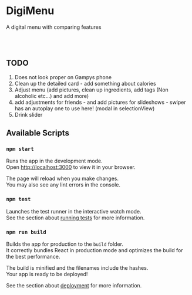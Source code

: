 # DigiMenu
A digital menu with comparing features

<br>
<br>

## TODO
1. Does not look proper on Gampys phone
2. Clean up the detailed card - add something about calories
3. Adjust menu (add pictures, clean up ingredients, add tags (Non alcoholic etc...) and add more)
4. add adjustments for friends - and add pictures for slideshows - swiper has an autoplay one to use here! (modal in selectionView) 
5. Drink slider

## Available Scripts

### `npm start`

Runs the app in the development mode.\
Open [http://localhost:3000](http://localhost:3000) to view it in your browser.

The page will reload when you make changes.\
You may also see any lint errors in the console.

### `npm test`

Launches the test runner in the interactive watch mode.\
See the section about [running tests](https://facebook.github.io/create-react-app/docs/running-tests) for more information.

### `npm run build`

Builds the app for production to the `build` folder.\
It correctly bundles React in production mode and optimizes the build for the best performance.

The build is minified and the filenames include the hashes.\
Your app is ready to be deployed!

See the section about [deployment](https://facebook.github.io/create-react-app/docs/deployment) for more information.